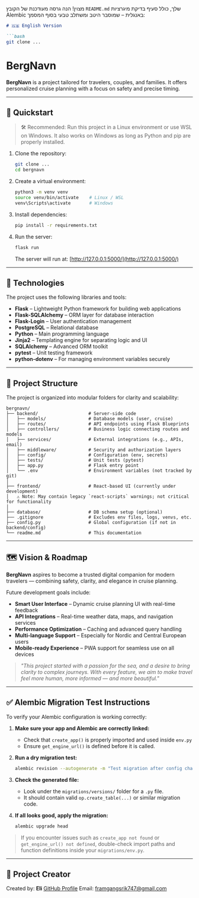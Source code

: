 מצוין! הנה גרסה מעודכנת של הקובץ `README.md` שלך, כולל סעיף בדיקת מיגרציות Alembic באנגלית – שמוסבר היטב ומשתלב טבעי בסוף המסמך:

````markdown
# 🇬🇧 English Version

```bash
git clone ...
````

# **BergNavn**

**BergNavn** is a project tailored for travelers, couples, and families.
It offers personalized cruise planning with a focus on safety and precise timing.

---

## 🚀 Quickstart

> 🛠️ Recommended: Run this project in a Linux environment or use WSL on Windows.
> It also works on Windows as long as Python and pip are properly installed.

1. Clone the repository:

   ```bash
   git clone ...
   cd bergnavn
   ```

2. Create a virtual environment:

   ```bash
   python3 -m venv venv
   source venv/bin/activate    # Linux / WSL
   venv\Scripts\activate       # Windows
   ```

3. Install dependencies:

   ```bash
   pip install -r requirements.txt
   ```

4. Run the server:

   ```bash
   flask run
   ```

   The server will run at: [http://127.0.0.1:5000/](http://127.0.0.1:5000/)

---

## 🧰 Technologies

The project uses the following libraries and tools:

* **Flask** – Lightweight Python framework for building web applications
* **Flask-SQLAlchemy** – ORM layer for database interaction
* **Flask-Login** – User authentication management
* **PostgreSQL** – Relational database
* **Python** – Main programming language
* **Jinja2** – Templating engine for separating logic and UI
* **SQLAlchemy** – Advanced ORM toolkit
* **pytest** – Unit testing framework
* **python-dotenv** – For managing environment variables securely

---

## 📁 Project Structure

The project is organized into modular folders for clarity and scalability:

```
bergnavn/
├── backend/                   # Server-side code
│   ├── models/                # Database models (user, cruise)
│   ├── routes/                # API endpoints using Flask Blueprints
│   ├── controllers/           # Business logic connecting routes and models
│   ├── services/              # External integrations (e.g., APIs, email)
│   ├── middleware/            # Security and authorization layers
│   ├── config/                # Configuration (env, secrets)
│   ├── tests/                 # Unit tests (pytest)
│   ├── app.py                 # Flask entry point
│   └── .env                   # Environment variables (not tracked by git)
│
├── frontend/                  # React-based UI (currently under development)
│   ⚠️ Note: May contain legacy `react-scripts` warnings; not critical for functionality
│
├── database/                  # DB schema setup (optional)
├── .gitignore                 # Excludes env files, logs, venvs, etc.
├── config.py                  # Global configuration (if not in backend/config)
└── readme.md                  # This documentation
```

---

## 🗺️ Vision & Roadmap

**BergNavn** aspires to become a trusted digital companion for modern travelers — combining safety, clarity, and elegance in cruise planning.

Future development goals include:

* **Smart User Interface** – Dynamic cruise planning UI with real-time feedback
* **API Integrations** – Real-time weather data, maps, and navigation services
* **Performance Optimization** – Caching and advanced query handling
* **Multi-language Support** – Especially for Nordic and Central European users
* **Mobile-ready Experience** – PWA support for seamless use on all devices

> *"This project started with a passion for the sea, and a desire to bring clarity to complex journeys. With every feature, we aim to make travel feel more human, more informed — and more beautiful."*

---

## ✅ Alembic Migration Test Instructions

To verify your Alembic configuration is working correctly:

1. **Make sure your app and Alembic are correctly linked:**

   * Check that `create_app()` is properly imported and used inside `env.py`
   * Ensure `get_engine_url()` is defined before it is called.

2. **Run a dry migration test:**

   ```bash
   alembic revision --autogenerate -m "Test migration after config change"
   ```

3. **Check the generated file:**

   * Look under the `migrations/versions/` folder for a `.py` file.
   * It should contain valid `op.create_table(...)` or similar migration code.

4. **If all looks good, apply the migration:**

   ```bash
   alembic upgrade head
   ```

> If you encounter issues such as `create_app not found` or `get_engine_url() not defined`, double-check import paths and function definitions inside your `migrations/env.py`.

---

## 👤 Project Creator

Created by:
**Eli**
[GitHub Profile](https://github.com/eliyahudahan)
Email: [framgangsrik747@gmail.com](mailto:framgangsrik747@gmail.com)

```
